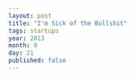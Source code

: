 ```yaml
---
layout: post
title: "I'm Sick of the Bullshit"
tags: startups
year: 2013
month: 9
day: 21
published: false
---
```






